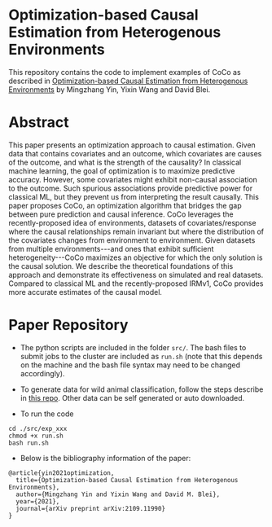 # Optimization-based Causal Estimation from Heterogenous Environments
This repository contains the code to implement examples of CoCo as described in [Optimization-based Causal Estimation from Heterogenous Environments](https://arxiv.org/pdf/2109.11990.pdf) by Mingzhang Yin, Yixin Wang and David Blei.


# Abstract

This paper presents an optimization approach to causal estimation. Given data that contains covariates and an outcome, 
which covariates are causes of the outcome, and what is the strength of the causality? In classical machine learning, 
the goal of optimization is to maximize predictive accuracy. However, some covariates might exhibit non-causal association
to the outcome. Such spurious associations provide predictive power for classical ML, but they prevent us from interpreting
the result causally.  This paper proposes CoCo, an optimization algorithm that bridges the gap between pure prediction and 
causal inference. CoCo leverages the recently-proposed idea of environments, datasets of covariates/response where the causal
relationships remain invariant but where the distribution of the covariates changes from environment to environment. Given 
datasets from multiple environments---and ones that exhibit sufficient heterogeneity---CoCo maximizes an objective for which
the only solution is the causal solution. We describe the theoretical foundations of this approach and demonstrate its 
effectiveness on simulated and real datasets. Compared to classical ML and the recently-proposed IRMv1, CoCo provides more
accurate estimates of the causal model.

# Paper Repository

* The python scripts are included in the folder `src/`. The bash files to submit jobs to the cluster are included as `run.sh` (note that this depends on the machine and the bash file syntax may need to be changed accordingly).

* To generate data for wild animal classification, follow the steps describe in [this repo](https://github.com/fastforwardlabs/causality-for-ml). Other data can be self generated or auto downloaded. 

* To run the code
```
cd ./src/exp_xxx
chmod +x run.sh
bash run.sh
```

* Below is the bibliography information of the paper:
```
@article{yin2021optimization,
  title={Optimization-based Causal Estimation from Heterogenous Environments}, 
  author={Mingzhang Yin and Yixin Wang and David M. Blei},
  year={2021},
  journal={arXiv preprint arXiv:2109.11990}
}
```
